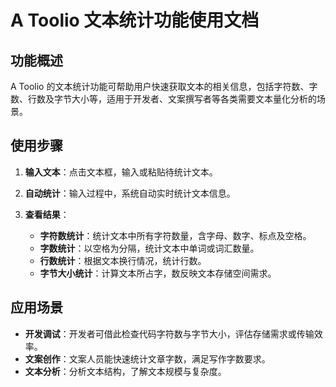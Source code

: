 # A Toolio 文本统计功能使用文档

## 功能概述
A Toolio 的文本统计功能可帮助用户快速获取文本的相关信息，包括字符数、字数、行数及字节大小等，适用于开发者、文案撰写者等各类需要文本量化分析的场景。

## 使用步骤

1. **输入文本**：点击文本框，输入或粘贴待统计文本。

2. **自动统计**：输入过程中，系统自动实时统计文本信息。

3. **查看结果**：
    - **字符数统计**：统计文本中所有字符数量，含字母、数字、标点及空格。
    - **字数统计**：以空格为分隔，统计文本中单词或词汇数量。
    - **行数统计**：根据文本换行情况，统计行数。
    - **字节大小统计**：计算文本所占字，数反映文本存储空间需求。

## 应用场景

- **开发调试**：开发者可借此检查代码字符数与字节大小，评估存储需求或传输效率。
- **文案创作**：文案人员能快速统计文章字数，满足写作字数要求。
- **文本分析**：分析文本结构，了解文本规模与复杂度。